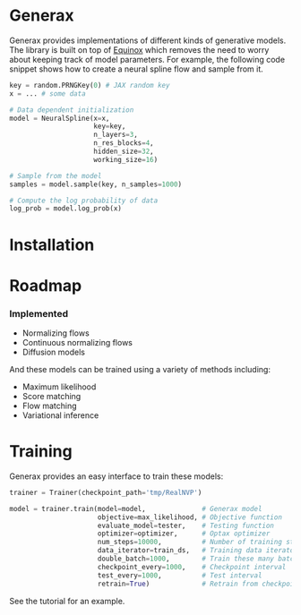 # Generax
Generax provides implementations of different kinds of generative models.  The library is built on top of [Equinox](https://github.com/patrick-kidger/equinox) which removes the need to worry about keeping track of model parameters.  For example, the following code snippet shows how to create a neural spline flow and sample from it.
```python
key = random.PRNGKey(0) # JAX random key
x = ... # some data

# Data dependent initialization
model = NeuralSpline(x=x,
                     key=key,
                     n_layers=3,
                     n_res_blocks=4,
                     hidden_size=32,
                     working_size=16)

# Sample from the model
samples = model.sample(key, n_samples=1000)

# Compute the log probability of data
log_prob = model.log_prob(x)
```

# Installation

# Roadmap
### Implemented
- Normalizing flows
- Continuous normalizing flows
- Diffusion models

And these models can be trained using a variety of methods including:
- Maximum likelihood
- Score matching
- Flow matching
- Variational inference

# Training
Generax provides an easy interface to train these models:
```python
trainer = Trainer(checkpoint_path='tmp/RealNVP')

model = trainer.train(model=model,              # Generax model
                      objective=max_likelihood, # Objective function
                      evaluate_model=tester,    # Testing function
                      optimizer=optimizer,      # Optax optimizer
                      num_steps=10000,          # Number of training steps
                      data_iterator=train_ds,   # Training data iterator
                      double_batch=1000,        # Train these many batches in a scan loop
                      checkpoint_every=1000,    # Checkpoint interval
                      test_every=1000,          # Test interval
                      retrain=True)             # Retrain from checkpoint
```
See the tutorial for an example.